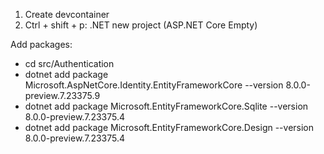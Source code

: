 1) Create devcontainer
2) Ctrl + shift + p: .NET new project (ASP.NET Core Empty)

Add packages:
- cd src/Authentication
- dotnet add package Microsoft.AspNetCore.Identity.EntityFrameworkCore --version 8.0.0-preview.7.23375.9
- dotnet add package Microsoft.EntityFrameworkCore.Sqlite --version 8.0.0-preview.7.23375.4
- dotnet add package Microsoft.EntityFrameworkCore.Design --version 8.0.0-preview.7.23375.4
